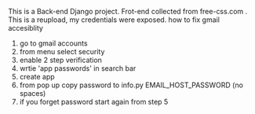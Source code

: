 This is a Back-end Django project. Frot-end collected from free-css.com .
This is a reupload, my credentials were exposed. 
how to fix gmail accesiblity 
1. go to gmail accounts
2. from menu select security
3. enable 2 step verification
4. wrtie 'app passwords' in search bar
5. create app
6. from pop up copy password to info.py EMAIL_HOST_PASSWORD (no spaces)
7. if you forget password start again from step 5